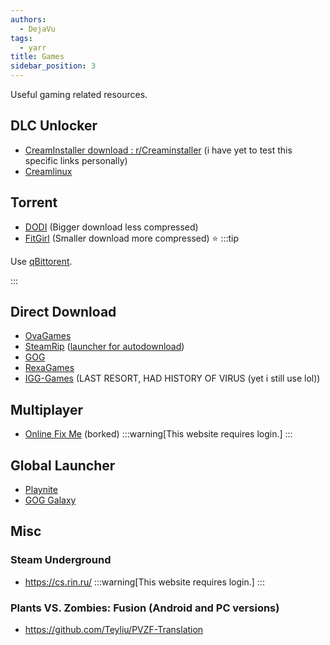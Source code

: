 ```yaml
---
authors:
  - DejaVu
tags:
  - yarr
title: Games
sidebar_position: 3
---
```

Useful gaming related resources.

## DLC Unlocker
- [CreamInstaller download : r/Creaminstaller](https://www.reddit.com/r/Creaminstaller/comments/1h9mqjr/creaminstaller_download/) (i have yet to test this specific links personally)
- [Creamlinux](https://github.com/Novattz/creamlinux-installer)
## Torrent
- [DODI](https://dodi-repacks.site/) (Bigger download less compressed)
- [FitGirl](http://fitgirl-repacks.site/) (Smaller download more compressed) ⭐
:::tip

Use [qBittorent](https://www.qbittorrent.org/download).

:::
## Direct Download
- [OvaGames](https://www.ovagames.com/)
- [SteamRip](https://steamrip.com/) ([launcher for autodownload](https://ascendara.app/))
- [GOG](https://gog-games.to/)
- [RexaGames](https://rexagames.com/)
- [IGG-Games](https://igg-games.com/) (LAST RESORT, HAD HISTORY OF VIRUS (yet i still use lol))
## Multiplayer
- [Online Fix Me](https://online-fix.me/) (borked)
:::warning[This website requires login.]
:::
## Global Launcher
- [Playnite](https://playnite.link/)
- [GOG Galaxy](https://gog-games.to/)
## Misc
### Steam Underground
- https://cs.rin.ru/
:::warning[This website requires login.]
:::
### Plants VS. Zombies: Fusion (Android and PC versions)
- https://github.com/Teyliu/PVZF-Translation